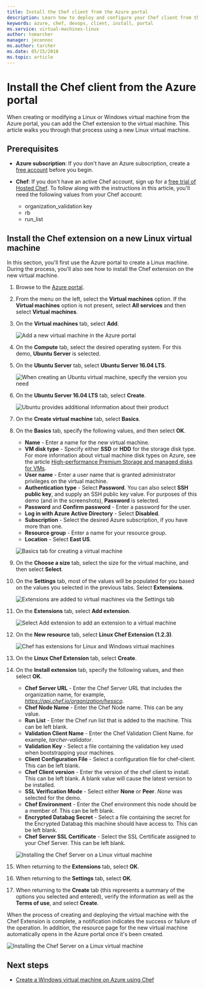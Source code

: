 ```yaml
---
title: Install the Chef client from the Azure portal
description: Learn how to deploy and configure your Chef client from the Azure portal
keywords: azure, chef, devops, client, install, portal
ms.service: virtual-machines-linux
author: tomarcher
manager: jeconnoc
ms.author: tarcher
ms.date: 05/15/2018
ms.topic: article
---
```


# Install the Chef client from the Azure portal
When creating or modifying a Linux or Windows virtual machine from the Azure portal, you can add the Chef extension to the virtual machine. This article walks you through that process using a new Linux virtual machine.

## Prerequisites
- **Azure subscription**: If you don't have an Azure subscription, create a [free account](https://azure.microsoft.com/free/?ref=microsoft.com&utm_source=microsoft.com&utm_medium=docs&utm_campaign=visualstudio) before you begin.

- **Chef**: If you don't have an active Chef account, sign up for a [free trial of Hosted Chef](https://manage.chef.io/signup). To follow along with the instructions in this article, you'll need the following values from your Chef account: 
    - organization_validation key
    - rb
    - run_list

## Install the Chef extension on a new Linux virtual machine
In this section, you'll first use the Azure portal to create a Linux machine. During the process, you'll also see how to install the Chef extension on the new virtual machine.

1. Browse to the [Azure portal](http://portal.azure.com).

1. From the menu on the left, select the **Virtual machines** option. If the **Virtual machines** option is not present, select **All services** and then select **Virtual machines**.

1. On the **Virtual machines** tab, select **Add**.

    ![Add a new virtual machine in the Azure portal](./media/chef-extension-portal/add-vm.png)

1. On the **Compute** tab, select the desired operating system. For this demo, **Ubuntu Server** is selected.

1. On the **Ubuntu Server** tab, select **Ubuntu Server 16.04 LTS**.

    ![When creating an Ubuntu virtual machine, specify the version you need](./media/chef-extension-portal/ubuntu-server-version.png)

1. On the **Ubuntu Server 16.04 LTS** tab, select **Create**.

    ![Ubuntu provides additional information about their product](./media/chef-extension-portal/create-vm.png)

1. On the **Create virtual machine** tab, select **Basics**.

1. On the **Basics** tab, specify the following values, and then select **OK**.

    - **Name** - Enter a name for the new virtual machine.
    - **VM disk type** - Specify either **SSD** or **HDD** for the storage disk type. For more information about virtual machine disk types on Azure, see the article     [High-performance Premium Storage and managed disks for VMs](/azure/virtual-machines/windows/premium-storage).
    - **User name** - Enter a user name that is granted administrator privileges on the virtual machine.
    - **Authentication type** - Select **Password**. You can also select **SSH public key**, and supply an SSH public key value. For purposes of this demo (and in the screenshots), **Password** is selected.
    - **Password** and **Confirm password** - Enter a password for the user.
    - **Log in with Azure Active Directory** - Select **Disabled**.
    - **Subscription** - Select the desired Azure subscription, if you have more than one.
    - **Resource group** - Enter a name for your resource group.
    - **Location** - Select **East US**.

    ![Basics tab for creating a virtual machine](./media/chef-extension-portal/add-vm-basics.png)

1. On the **Choose a size** tab, select the size for the virtual machine, and then select **Select**.

1. On the **Settings** tab, most of the values will be populated for you based on the values you selected in the previous tabs. Select **Extensions**.

    ![Extensions are added to virtual machines via the Settings tab](./media/chef-extension-portal/add-vm-select-extensions.png)

1. On the **Extensions** tab, select **Add extension**.

    ![Select Add extension to add an extension to a virtual machine](./media/chef-extension-portal/add-vm-add-extension.png)

1. On the **New resource** tab, select **Linux Chef Extension (1.2.3)**.

    ![Chef has extensions for Linux and Windows virtual machines](./media/chef-extension-portal/select-linux-chef-extension.png)

1. On the **Linux Chef Extension** tab, select **Create**.

1. On the **Install extension** tab, specify the following values, and then select **OK**.

    - **Chef Server URL** - Enter the Chef Server URL that includes the organization name, for example, *https://api.chef.io/organization/hessco*.
    - **Chef Node Name** - Enter the Chef Node name. This can be any value.
    - **Run List** - Enter the Chef run list that is added to the machine. This can be left blank.
    - **Validation Client Name** - Enter the Chef Validation Client Name. for example, *tarcher-validator*.
    - **Validation Key** - Select a file containing the validation key used when bootstrapping your machines. 
    - **Client Configuration File** - Select a configuration file for chef-client. This can be left blank.
    - **Chef Client version** - Enter the version of the chef client to install. This can be left blank. A blank value will cause the latest version to be installed. 
    - **SSL Verification Mode** - Select either **None** or **Peer**. *None* was selected for the demo.
    - **Chef Environment** - Enter the Chef environment this node should be a member of. This can be left blank.
    - **Encrypted Databag Secret** - Select a file containing the secret for the Encrypted Databag this machine should have access to. This can be left blank.
    - **Chef Server SSL Certificate** - Select the SSL Certificate assigned to your Chef Server. This can be left blank.

    ![Installing the Chef Server on a Linux virtual machine](./media/chef-extension-portal/install-extension.png)

1. When returning to the **Extensions** tab, select **OK**.

1. When returning to the **Settings** tab, select **OK**.

1. When returning to the **Create** tab (this represents a summary of the options you selected and entered), verify the information as well as the **Terms of use**, and select **Create**.

When the process of creating and deploying the virtual machine with the Chef Extension is complete, a notification indicates the success or failure of the operation. In addition, the resource page for the new virtual machine automatically opens in the Azure portal once it's been created.

![Installing the Chef Server on a Linux virtual machine](./media/chef-extension-portal/resource-created.png)

## Next steps
* [Create a Windows virtual machine on Azure using Chef](/azure/virtual-machines/windows/chef-automation)
